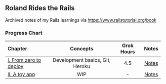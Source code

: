 ## Roland Rides the Rails
Archived notes of my Rails learnings via https://www.railstutorial.org/book

### Progress Chart
| Chapter | Concepts | Grok Hours | Notes |
|:--------|:--------:|:----------:|:-----:|
| [I. From zero to deploy](https://www.railstutorial.org/book/beginning) | Development basics, Git, Heroku | 4.5 | [Notes](Chapter_01/Chapter_01_Notes.md) |
| [II. A toy app](https://www.railstutorial.org/book/toy_app) | WIP | - | [Notes](Chapter_02/Chapter_02_Notes.md) |
